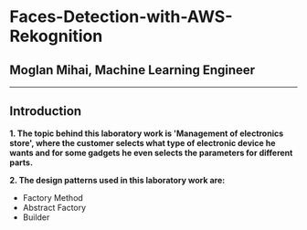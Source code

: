 # Faces-Detection-with-AWS-Rekognition
## Moglan Mihai, Machine Learning Engineer
------
## Introduction
__1. The topic behind this laboratory work is 'Management of electronics store', where the customer selects what type of electronic device he wants and for some gadgets he even selects the parameters for different parts.__

__2. The design patterns used in this laboratory work are:__
  * Factory Method
  * Abstract Factory
  * Builder


